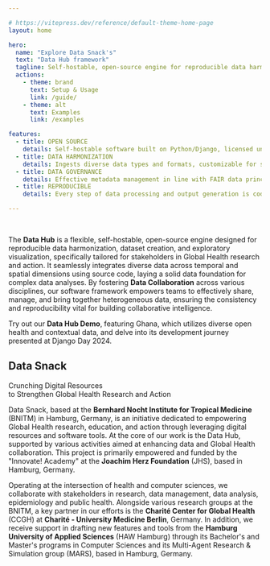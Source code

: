 ```yaml
---

# https://vitepress.dev/reference/default-theme-home-page
layout: home

hero:
  name: "Explore Data Snack's"
  text: "Data Hub framework"
  tagline: Self-hostable, open-source engine for reproducible data harmonization, dataset building & exploration
  actions:
    - theme: brand
      text: Setup & Usage
      link: /guide/
    - theme: alt
      text: Examples
      link: /examples

features:
  - title: OPEN SOURCE
    details: Self-hostable software built on Python/Django, licensed under MIT for maximum flexibility and full transparency
  - title: DATA HARMONIZATION
    details: Ingests diverse data types and formats, customizable for seamless data integration across temporal and spatial dimensions
  - title: DATA GOVERNANCE
    details: Effective metadata management in line with FAIR data principles, enhancing data discoverability, interoperability and reuse
  - title: REPRODUCIBLE
    details: Every step of data processing and output generation is coded, ensuring reproducibility and verifiable workflows

---
```

<script setup>
import { VPButton } from 'vitepress/theme'
</script>


<!--
color codes
hellblau 1 (e.g., headline color) #a8b1ff
hellblau 2 (e.g., mouse hover blue button) #5c72e6
dunkelblau (e.g., blue button) #3e63de
hellgrau #99989
mitteldunkles grau #9b9aa2
dunkelgrau 1 (e.g., mouse hover grey button) #32363f
dunkelgrau 2 #202127
-->

<br>


<!-- SECTION 1 DESCRIPTION DATA HUB + DEMO -->

The **Data Hub** is a flexible, self-hostable, open-source engine designed for reproducible data harmonization, dataset creation, and exploratory visualization, specifically tailored for stakeholders in Global Health research and action. It seamlessly integrates diverse data across temporal and spatial dimensions using source code, laying a solid data foundation for complex data analyses. By fostering **Data Collaboration** across various disciplines, our software framework empowers teams to effectively share, manage, and bring together heterogeneous data, ensuring the consistency and reproducibility vital for building collaborative intelligence.

Try out our **Data Hub Demo**, featuring Ghana, which utilizes diverse open health and contextual data, and delve into its development journey presented at Django Day 2024.

<div class="buttons">
  <VPButton tag="a" href="https://demo.datasnack.org/" text="Data Hub Demo" />
  <VPButton tag="a" href="https://2024.djangoday.dk/talks/jonathan/" text="Development Talk" theme="alt" />
</div>


<!-- SECTION 2 INTROCUDING DATA SNACKS -->


<h2 class="h1 brand">Data Snack</h2>

<p class="tagline">Crunching Digital Resources<br> to Strengthen Global Health Research and Action</p>

Data Snack, based at the **Bernhard Nocht Institute for Tropical Medicine** (BNITM) in Hamburg, Germany, is an initiative dedicated to empowering Global Health research, education, and action through leveraging digital resources and software tools. At the core of our work is the Data Hub, supported by various activities aimed at enhancing data and Global Health collaboration. This project is primarily empowered and funded by the "Innovate! Academy" at the
**Joachim Herz Foundation** (JHS), based in Hamburg, Germany.

Operating at the intersection of health and computer sciences, we collaborate with stakeholders in research, data management, data analysis, epidemiology and public health. Alongside various research groups at the BNITM, a key partner in our efforts is the **Charité Center for Global Health** (CCGH) at **Charité - University Medicine Berlin**, Germany. In addition, we receive support in drafting new features and tools from the **Hamburg University of Applied Sciences** (HAW Hamburg) through its Bachelor's and Master's programs in Computer Sciences and its Multi-Agent Research & Simulation group (MARS), based in Hamburg, Germany.

<div class="buttons">
  <VPButton tag="a" theme="alt" text="Data Snack One Pager" href="./public/DataSnack_Infosheet.pdf" />
  <VPButton tag="a" theme="alt" text="Meet the BNITM" href="https://www.bnitm.de/en/research/research-groups/population/infectious-disease-epidemiology-department/research-topics/surveillance-and-digital-epidemiology/data-snack" />
  <VPButton tag="a" theme="alt" text="Meet the JHS" href="https://www.joachim-herz-stiftung.de/en/research/research-and-application/innovation-academy"  />
  <VPButton tag="a" theme="alt" text="Meet the CCGH" href="https://globalhealth.charite.de/en/" />
  <VPButton tag="a" theme="alt" text="Meet the HAW Hamburg" href="https://www.mars-group.org/" />
</div>
